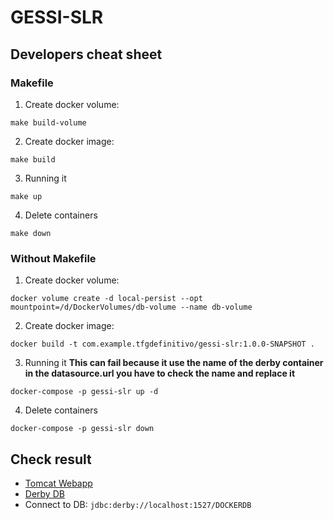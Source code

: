 # GESSI-SLR

## Developers cheat sheet

### Makefile
1. Create docker volume:
```shell
make build-volume
```

2. Create docker image:
```shell
make build
```

3. Running it
```shell
make up
```

4. Delete containers
```shell
make down
```

### Without Makefile
1. Create docker volume:
```shell
docker volume create -d local-persist --opt mountpoint=/d/DockerVolumes/db-volume --name db-volume
```

2. Create docker image:
```shell
docker build -t com.example.tfgdefinitivo/gessi-slr:1.0.0-SNAPSHOT .
```

3. Running it
**This can fail because it use the name of the derby container in the datasource.url you have to check the name and replace it**
```shell
docker-compose -p gessi-slr up -d
```

4. Delete containers
```shell
docker-compose -p gessi-slr down
``` 

## Check result
- [Tomcat Webapp](http://localhost:1031/gessi-slr)
- [Derby DB](http://localhost:1527/DOCKERDB)
- Connect to DB: `jdbc:derby://localhost:1527/DOCKERDB`